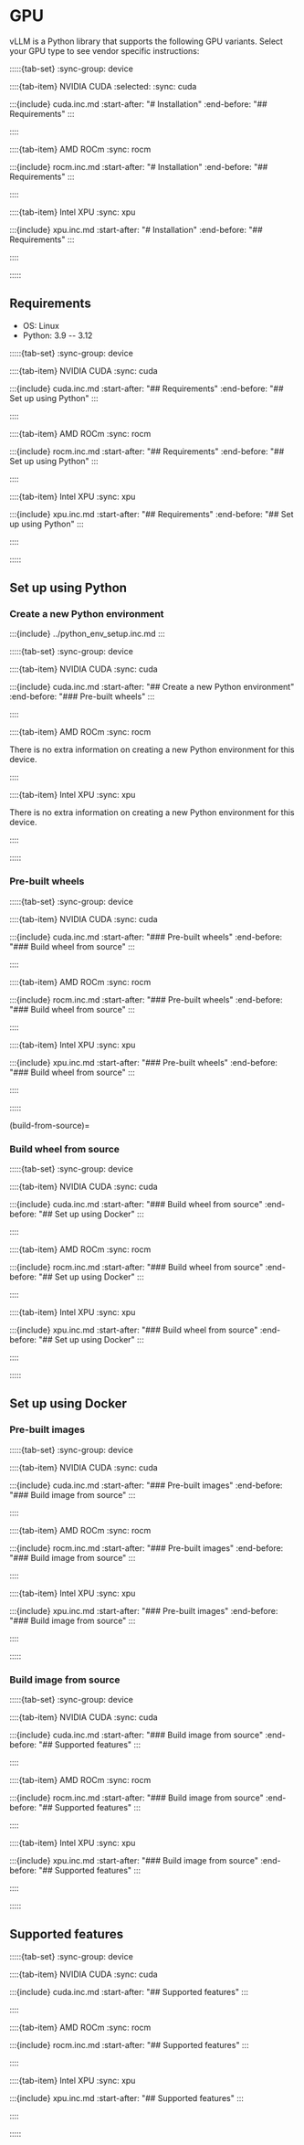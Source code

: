 # GPU

vLLM is a Python library that supports the following GPU variants. Select your GPU type to see vendor specific instructions:

:::::{tab-set}
:sync-group: device

::::{tab-item} NVIDIA CUDA
:selected:
:sync: cuda

:::{include} cuda.inc.md
:start-after: "# Installation"
:end-before: "## Requirements"
:::

::::

::::{tab-item} AMD ROCm
:sync: rocm

:::{include} rocm.inc.md
:start-after: "# Installation"
:end-before: "## Requirements"
:::

::::

::::{tab-item} Intel XPU
:sync: xpu

:::{include} xpu.inc.md
:start-after: "# Installation"
:end-before: "## Requirements"
:::

::::

:::::

## Requirements

- OS: Linux
- Python: 3.9 -- 3.12

:::::{tab-set}
:sync-group: device

::::{tab-item} NVIDIA CUDA
:sync: cuda

:::{include} cuda.inc.md
:start-after: "## Requirements"
:end-before: "## Set up using Python"
:::

::::

::::{tab-item} AMD ROCm
:sync: rocm

:::{include} rocm.inc.md
:start-after: "## Requirements"
:end-before: "## Set up using Python"
:::

::::

::::{tab-item} Intel XPU
:sync: xpu

:::{include} xpu.inc.md
:start-after: "## Requirements"
:end-before: "## Set up using Python"
:::

::::

:::::

## Set up using Python

### Create a new Python environment

:::{include} ../python_env_setup.inc.md
:::

:::::{tab-set}
:sync-group: device

::::{tab-item} NVIDIA CUDA
:sync: cuda

:::{include} cuda.inc.md
:start-after: "## Create a new Python environment"
:end-before: "### Pre-built wheels"
:::

::::

::::{tab-item} AMD ROCm
:sync: rocm

There is no extra information on creating a new Python environment for this device.

::::

::::{tab-item} Intel XPU
:sync: xpu

There is no extra information on creating a new Python environment for this device.

::::

:::::

### Pre-built wheels

:::::{tab-set}
:sync-group: device

::::{tab-item} NVIDIA CUDA
:sync: cuda

:::{include} cuda.inc.md
:start-after: "### Pre-built wheels"
:end-before: "### Build wheel from source"
:::

::::

::::{tab-item} AMD ROCm
:sync: rocm

:::{include} rocm.inc.md
:start-after: "### Pre-built wheels"
:end-before: "### Build wheel from source"
:::

::::

::::{tab-item} Intel XPU
:sync: xpu

:::{include} xpu.inc.md
:start-after: "### Pre-built wheels"
:end-before: "### Build wheel from source"
:::

::::

:::::

(build-from-source)=

### Build wheel from source

:::::{tab-set}
:sync-group: device

::::{tab-item} NVIDIA CUDA
:sync: cuda

:::{include} cuda.inc.md
:start-after: "### Build wheel from source"
:end-before: "## Set up using Docker"
:::

::::

::::{tab-item} AMD ROCm
:sync: rocm

:::{include} rocm.inc.md
:start-after: "### Build wheel from source"
:end-before: "## Set up using Docker"
:::

::::

::::{tab-item} Intel XPU
:sync: xpu

:::{include} xpu.inc.md
:start-after: "### Build wheel from source"
:end-before: "## Set up using Docker"
:::

::::

:::::

## Set up using Docker

### Pre-built images

:::::{tab-set}
:sync-group: device

::::{tab-item} NVIDIA CUDA
:sync: cuda

:::{include} cuda.inc.md
:start-after: "### Pre-built images"
:end-before: "### Build image from source"
:::

::::

::::{tab-item} AMD ROCm
:sync: rocm

:::{include} rocm.inc.md
:start-after: "### Pre-built images"
:end-before: "### Build image from source"
:::

::::

::::{tab-item} Intel XPU
:sync: xpu

:::{include} xpu.inc.md
:start-after: "### Pre-built images"
:end-before: "### Build image from source"
:::

::::

:::::

### Build image from source

:::::{tab-set}
:sync-group: device

::::{tab-item} NVIDIA CUDA
:sync: cuda

:::{include} cuda.inc.md
:start-after: "### Build image from source"
:end-before: "## Supported features"
:::

::::

::::{tab-item} AMD ROCm
:sync: rocm

:::{include} rocm.inc.md
:start-after: "### Build image from source"
:end-before: "## Supported features"
:::

::::

::::{tab-item} Intel XPU
:sync: xpu

:::{include} xpu.inc.md
:start-after: "### Build image from source"
:end-before: "## Supported features"
:::

::::

:::::

## Supported features

:::::{tab-set}
:sync-group: device

::::{tab-item} NVIDIA CUDA
:sync: cuda

:::{include} cuda.inc.md
:start-after: "## Supported features"
:::

::::

::::{tab-item} AMD ROCm
:sync: rocm

:::{include} rocm.inc.md
:start-after: "## Supported features"
:::

::::

::::{tab-item} Intel XPU
:sync: xpu

:::{include} xpu.inc.md
:start-after: "## Supported features"
:::

::::

:::::
